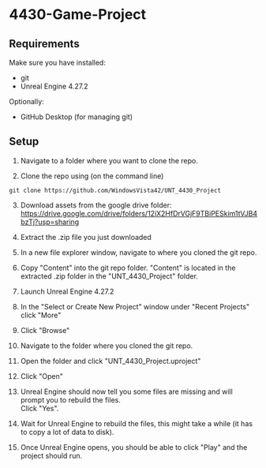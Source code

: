 # 4430-Game-Project

## Requirements
Make sure you have installed:
- git
- Unreal Engine 4.27.2

Optionally:
- GitHub Desktop (for managing git)

## Setup
1. Navigate to a folder where you want to clone the repo.

2. Clone the repo using (on the command line)  
```
git clone https://github.com/WindowsVista42/UNT_4430_Project
```  

3. Download assets from the google drive folder:  
https://drive.google.com/drive/folders/12iX2HfDrVGjF9TBiPESkim1tVJB4bzTj?usp=sharing

4. Extract the .zip file you just downloaded

5. In a new file explorer window, navigate to where you cloned the git repo.

6. Copy "Content" into the git repo folder. "Content" is located in the extracted .zip folder in the "UNT_4430_Project" folder.

7. Launch Unreal Engine 4.27.2

8. In the "Select or Create New Project" window under "Recent Projects" click "More"

9. Click "Browse"

10. Navigate to the folder where you cloned the git repo.

11. Open the folder and click "UNT_4430_Project.uproject"

12. Click "Open"

13. Unreal Engine should now tell you some files are missing and will prompt you to rebuild the files.  
Click "Yes".

14. Wait for Unreal Engine to rebuild the files, this might take a while (it has to copy a lot of data to disk).

15. Once Unreal Engine opens, you should be able to click "Play" and the project should run.
